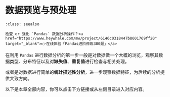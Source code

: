 # 数据预览与预处理



```{admonition} 在线刷题
:class: seealso

检查 or 强化 `Pandas` 数据分析操作？<a href="https://www.heywhale.com/mw/project/6146c0318447b8001769ff20" target="_blank">👉在线体验「Pandas进阶修炼300题」</a>
```

在利用 `Pandas` 进行数据分析的第一步一般是对数据做一个大概的浏览，观察其数据类型、分布特征以及对**缺失值**、**重复值**进行检查与相关处理。

或者是对数据进行简单的**统计描述性分析**，进一步观察数据特征，为后续的分析提供大致方向。


以下是本章全部内容，你可以点击下方链接或从左侧目录进入对应内容。

```{tableofcontents}
```